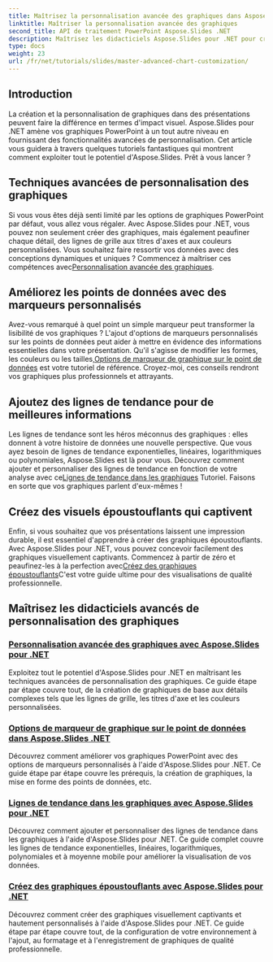 ```yaml
---
title: Maîtrisez la personnalisation avancée des graphiques dans Aspose.Slides pour .NET
linktitle: Maîtriser la personnalisation avancée des graphiques
second_title: API de traitement PowerPoint Aspose.Slides .NET
description: Maîtrisez les didacticiels Aspose.Slides pour .NET pour créer et personnaliser des graphiques. Apprenez des techniques avancées pour les lignes de tendance, les marqueurs et les visualisations de données époustouflantes.
type: docs
weight: 23
url: /fr/net/tutorials/slides/master-advanced-chart-customization/
---
```

## Introduction

La création et la personnalisation de graphiques dans des présentations peuvent faire la différence en termes d'impact visuel. Aspose.Slides pour .NET amène vos graphiques PowerPoint à un tout autre niveau en fournissant des fonctionnalités avancées de personnalisation. Cet article vous guidera à travers quelques tutoriels fantastiques qui montrent comment exploiter tout le potentiel d'Aspose.Slides. Prêt à vous lancer ?

## Techniques avancées de personnalisation des graphiques

 Si vous vous êtes déjà senti limité par les options de graphiques PowerPoint par défaut, vous allez vous régaler. Avec Aspose.Slides pour .NET, vous pouvez non seulement créer des graphiques, mais également peaufiner chaque détail, des lignes de grille aux titres d'axes et aux couleurs personnalisées. Vous souhaitez faire ressortir vos données avec des conceptions dynamiques et uniques ? Commencez à maîtriser ces compétences avec[Personnalisation avancée des graphiques](./advanced-chart-customization/).

## Améliorez les points de données avec des marqueurs personnalisés

Avez-vous remarqué à quel point un simple marqueur peut transformer la lisibilité de vos graphiques ? L'ajout d'options de marqueurs personnalisés sur les points de données peut aider à mettre en évidence des informations essentielles dans votre présentation. Qu'il s'agisse de modifier les formes, les couleurs ou les tailles,[Options de marqueur de graphique sur le point de données](./chart-marker-options/) est votre tutoriel de référence. Croyez-moi, ces conseils rendront vos graphiques plus professionnels et attrayants.

## Ajoutez des lignes de tendance pour de meilleures informations

 Les lignes de tendance sont les héros méconnus des graphiques : elles donnent à votre histoire de données une nouvelle perspective. Que vous ayez besoin de lignes de tendance exponentielles, linéaires, logarithmiques ou polynomiales, Aspose.Slides est là pour vous. Découvrez comment ajouter et personnaliser des lignes de tendance en fonction de votre analyse avec ce[Lignes de tendance dans les graphiques](./trend-lines-in-charts/) Tutoriel. Faisons en sorte que vos graphiques parlent d'eux-mêmes !

## Créez des visuels époustouflants qui captivent

Enfin, si vous souhaitez que vos présentations laissent une impression durable, il est essentiel d'apprendre à créer des graphiques époustouflants. Avec Aspose.Slides pour .NET, vous pouvez concevoir facilement des graphiques visuellement captivants. Commencez à partir de zéro et peaufinez-les à la perfection avec[Créez des graphiques époustouflants](./create-stunning-chart/)C'est votre guide ultime pour des visualisations de qualité professionnelle.

## Maîtrisez les didacticiels avancés de personnalisation des graphiques
### [Personnalisation avancée des graphiques avec Aspose.Slides pour .NET](./advanced-chart-customization/)
Exploitez tout le potentiel d'Aspose.Slides pour .NET en maîtrisant les techniques avancées de personnalisation des graphiques. Ce guide étape par étape couvre tout, de la création de graphiques de base aux détails complexes tels que les lignes de grille, les titres d'axe et les couleurs personnalisées.
### [Options de marqueur de graphique sur le point de données dans Aspose.Slides .NET](./chart-marker-options/)
Découvrez comment améliorer vos graphiques PowerPoint avec des options de marqueurs personnalisés à l'aide d'Aspose.Slides pour .NET. Ce guide étape par étape couvre les prérequis, la création de graphiques, la mise en forme des points de données, etc.
### [Lignes de tendance dans les graphiques avec Aspose.Slides pour .NET](./trend-lines-in-charts/)
Découvrez comment ajouter et personnaliser des lignes de tendance dans les graphiques à l'aide d'Aspose.Slides pour .NET. Ce guide complet couvre les lignes de tendance exponentielles, linéaires, logarithmiques, polynomiales et à moyenne mobile pour améliorer la visualisation de vos données.
### [Créez des graphiques époustouflants avec Aspose.Slides pour .NET](./create-stunning-chart/)
Découvrez comment créer des graphiques visuellement captivants et hautement personnalisés à l'aide d'Aspose.Slides pour .NET. Ce guide étape par étape couvre tout, de la configuration de votre environnement à l'ajout, au formatage et à l'enregistrement de graphiques de qualité professionnelle.